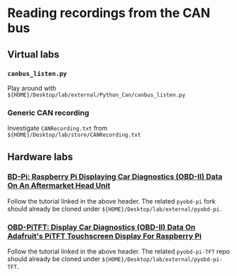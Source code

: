 # Reading recordings from the CAN bus  
## Virtual labs  
### `canbus_listen.py`  
Play around with `${HOME}/Desktop/lab/external/Python_Can/canbus_listen.py`  

### Generic CAN recording  
Investigate `CANRecording.txt` from `${HOME}/Desktop/lab/store/CANRecording.txt`  

## Hardware labs  
### [BD-Pi: Raspberry Pi Displaying Car Diagnostics (OBD-II) Data On An Aftermarket Head Unit](http://www.cowfishstudios.com/blog/obd-pi-raspberry-pi-displaying-car-diagnostics-obd-ii-data-on-an-aftermarket-head-unit)
Follow the tutorial linked in the above header.  The related `pyobd-pi` fork should already be cloned under `${HOME}/Desktop/lab/external/pyobd-pi`.

### [OBD-PiTFT: Display Car Diagnostics (OBD-II) Data On Adafruit's PiTFT Touchscreen Display For Raspberry Pi](http://www.cowfishstudios.com/blog/obd-pitft-display-car-diagnostics-obd-ii-data-on-adafruits-pitft-touchscreen-display-for-raspberry-pi)
Follow the tutorial linked in the above header.  The related `pyobd-pi-TFT` repo should already be cloned under `${HOME}/Desktop/lab/external/pyobd-pi-TFT`.

